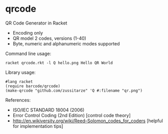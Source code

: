 qrcode
======

QR Code Generator in Racket

- Encoding only 
- QR model 2 codes, versions (1-40)
- Byte, numeric and alphanumeric modes supported


Command line usage:
```
racket qrcode.rkt -l Q hello.png Hello QR World
```

Library usage:
```racket
#lang racket
(require barcode/qrcode)
(make-qrcode "github.com/zussitarze" 'Q #:filename "qr.png")
```

References:

- ISO/IEC STANDARD 18004 (2006)
- Error Control Coding (2nd Edition) [control code theory]
- http://en.wikiversity.org/wiki/Reed–Solomon_codes_for_coders [helpful for implementation tips]
